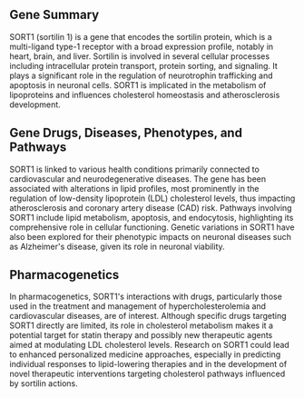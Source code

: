 ## Gene Summary
SORT1 (sortilin 1) is a gene that encodes the sortilin protein, which is a multi-ligand type-1 receptor with a broad expression profile, notably in heart, brain, and liver. Sortilin is involved in several cellular processes including intracellular protein transport, protein sorting, and signaling. It plays a significant role in the regulation of neurotrophin trafficking and apoptosis in neuronal cells. SORT1 is implicated in the metabolism of lipoproteins and influences cholesterol homeostasis and atherosclerosis development.

## Gene Drugs, Diseases, Phenotypes, and Pathways
SORT1 is linked to various health conditions primarily connected to cardiovascular and neurodegenerative diseases. The gene has been associated with alterations in lipid profiles, most prominently in the regulation of low-density lipoprotein (LDL) cholesterol levels, thus impacting atherosclerosis and coronary artery disease (CAD) risk. Pathways involving SORT1 include lipid metabolism, apoptosis, and endocytosis, highlighting its comprehensive role in cellular functioning. Genetic variations in SORT1 have also been explored for their phenotypic impacts on neuronal diseases such as Alzheimer's disease, given its role in neuronal viability.

## Pharmacogenetics
In pharmacogenetics, SORT1's interactions with drugs, particularly those used in the treatment and management of hypercholesterolemia and cardiovascular diseases, are of interest. Although specific drugs targeting SORT1 directly are limited, its role in cholesterol metabolism makes it a potential target for statin therapy and possibly new therapeutic agents aimed at modulating LDL cholesterol levels. Research on SORT1 could lead to enhanced personalized medicine approaches, especially in predicting individual responses to lipid-lowering therapies and in the development of novel therapeutic interventions targeting cholesterol pathways influenced by sortilin actions.